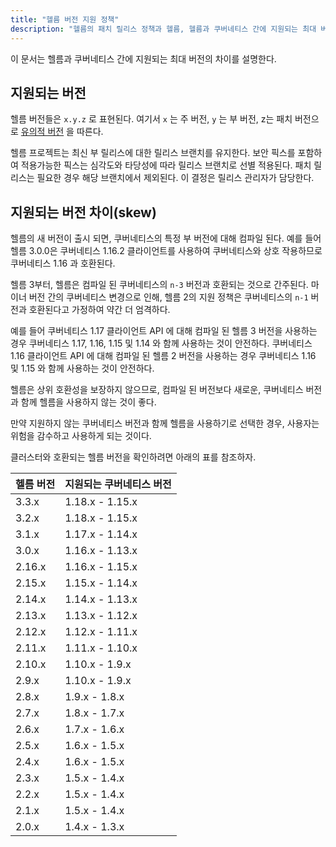 ```yaml
---
title: "헬름 버전 지원 정책"
description: "헬름의 패치 릴리스 정책과 헬름, 헬름과 쿠버네티스 간에 지원되는 최대 버전 차이를 설명"
---
```


이 문서는 헬름과 쿠버네티스 간에 지원되는 최대 버전의 차이를
설명한다.

## 지원되는 버전

헬름 버전들은 `x.y.z` 로 표현된다. 여기서 `x` 는 주 버전, 
`y` 는 부 버전, z는 패치 버전으로 [유의적
버전](https://semver.org/spec/v2.0.0.html) 을 따른다.

헬름 프로젝트는 최신 부 릴리스에 대한 릴리스 브랜치를 유지한다.
보안 픽스를 포함하여 적용가능한 픽스는 심각도와 타당성에 따라
릴리스 브랜치로 선별 적용된다. 패치 릴리스는 필요한 경우 해당 브랜치에서 
제외된다. 이 결정은 릴리스 관리자가 담당한다.

## 지원되는 버전 차이(skew)

헬름의 새 버전이 출시 되면, 쿠버네티스의 특정 부 버전에 
대해 컴파일 된다. 예를 들어 헬름 3.0.0은 쿠버네티스 1.16.2 클라이언트를 사용하여 
쿠버네티스와 상호 작용하므로 쿠버네티스 1.16 과 호환된다.

헬름 3부터, 헬름은 컴파일 된 쿠버네티스의 `n-3` 버전과 호환되는 
것으로 간주된다. 마이너 버전 간의 쿠버네티스 변경으로 인해, 헬름 2의 
지원 정책은 쿠버네티스의 `n-1` 버전과 호환된다고 가정하여
약간 더 엄격하다.

예를 들어 쿠버네티스 1.17 클라이언트 API 에 대해 컴파일 
된 헬름 3 버전을 사용하는 경우 쿠버네티스 1.17, 1.16, 1.15 
및 1.14 와 함께 사용하는 것이 안전하다. 쿠버네티스 1.16 클라이언트 
API 에 대해 컴파일 된 헬름 2 버전을 사용하는 경우 
쿠버네티스 1.16 및 1.15 와 함께 사용하는 것이 안전하다.

헬름은 상위 호환성을 보장하지 않으므로, 컴파일 
된 버전보다 새로운, 쿠버네티스 버전과 함께 
헬름을 사용하지 않는 것이 좋다.

만약 지원하지 않는 쿠버네티스 버전과 함께 헬름을 사용하기로 선택한 경우, 
사용자는 위험을 감수하고 사용하게 되는 것이다.

클러스터와 호환되는 헬름 버전을 확인하려면 아래의 표를 
참조하자.

| 헬름 버전       | 지원되는 쿠버네티스 버전              |
|--------------|-------------------------------|
| 3.3.x        | 1.18.x - 1.15.x               |
| 3.2.x        | 1.18.x - 1.15.x               |
| 3.1.x        | 1.17.x - 1.14.x               |
| 3.0.x        | 1.16.x - 1.13.x               |
| 2.16.x       | 1.16.x - 1.15.x               |
| 2.15.x       | 1.15.x - 1.14.x               |
| 2.14.x       | 1.14.x - 1.13.x               |
| 2.13.x       | 1.13.x - 1.12.x               |
| 2.12.x       | 1.12.x - 1.11.x               |
| 2.11.x       | 1.11.x - 1.10.x               |
| 2.10.x       | 1.10.x - 1.9.x                |
| 2.9.x        | 1.10.x - 1.9.x                |
| 2.8.x        | 1.9.x - 1.8.x                 |
| 2.7.x        | 1.8.x - 1.7.x                 |
| 2.6.x        | 1.7.x - 1.6.x                 |
| 2.5.x        | 1.6.x - 1.5.x                 |
| 2.4.x        | 1.6.x - 1.5.x                 |
| 2.3.x        | 1.5.x - 1.4.x                 |
| 2.2.x        | 1.5.x - 1.4.x                 |
| 2.1.x        | 1.5.x - 1.4.x                 |
| 2.0.x        | 1.4.x - 1.3.x                 |
